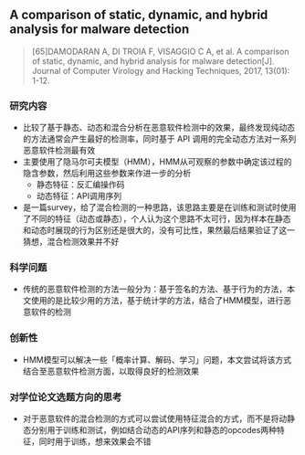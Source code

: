 ## A comparison of static, dynamic, and hybrid analysis for malware detection

> [65]DAMODARAN A, DI TROIA F, VISAGGIO C A, et al. A comparison of static, dynamic, and hybrid analysis for malware detection[J]. Journal of Computer Virology and Hacking Techniques, 2017, 13(01): 1-12.

### 研究内容


- 比较了基于静态、动态和混合分析在恶意软件检测中的效果，最终发现纯动态的方法通常会产生最好的检测率，同时基于 API 调用的完全动态方法对一系列恶意软件检测最有效
- 主要使用了隐马尔可夫模型（HMM），HMM从可观察的参数中确定该过程的隐含参数，然后利用这些参数来作进一步的分析
  - 静态特征：反汇编操作码
  - 动态特征：API调用序列
- 是一篇survey，给了混合检测的一种思路，该思路主要是在训练和测试时使用了不同的特征（动态或静态），个人认为这个思路不太可行，因为样本在静态和动态时展现的行为区别还是很大的，没有可比性，果然最后结果验证了这一猜想，混合检测效果并不好

### 科学问题

- 传统的恶意软件检测的方法一般分为：基于签名的方法、基于行为的方法，本文使用的是比较少用的方法，基于统计学的方法，结合了HMM模型，进行恶意软件的检测

### 创新性

- HMM模型可以解决一些「概率计算、解码、学习」问题，本文尝试将该方式结合至恶意软件检测方面，以取得良好的检测效果

### 对学位论文选题方向的思考

- 对于恶意软件的混合检测的方式可以尝试使用特征混合的方式，而不是将动静态分别用于训练和测试，例如结合动态的API序列和静态的opcodes两种特征，同时用于训练，想来效果会不错